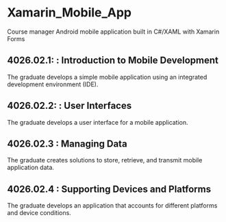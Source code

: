 # Xamarin_Mobile_App
Course manager Android mobile application built in C#/XAML with Xamarin Forms

## 4026.02.1: : Introduction to Mobile Development
The graduate develops a simple mobile application using an integrated development environment (IDE).

## 4026.02.2: : User Interfaces
The graduate develops a user interface for a mobile application.

## 4026.02.3 : Managing Data
The graduate creates solutions to store, retrieve, and transmit mobile application data.

## 4026.02.4 : Supporting Devices and Platforms
The graduate develops an application that accounts for different platforms and device conditions.